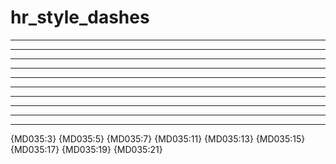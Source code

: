 # hr_style_dashes

***

* * *

*****

---

- - -

-----

___

_ _ _

_____

***

{MD035:3} {MD035:5} {MD035:7} {MD035:11} {MD035:13}
{MD035:15} {MD035:17} {MD035:19} {MD035:21}
